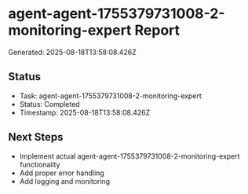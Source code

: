 # agent-agent-1755379731008-2-monitoring-expert Report

Generated: 2025-08-18T13:58:08.426Z

## Status
- Task: agent-agent-1755379731008-2-monitoring-expert
- Status: Completed
- Timestamp: 2025-08-18T13:58:08.426Z

## Next Steps
- Implement actual agent-agent-1755379731008-2-monitoring-expert functionality
- Add proper error handling
- Add logging and monitoring
